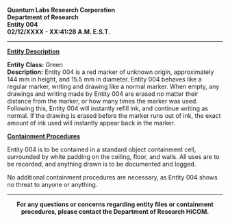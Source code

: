 **Quantum Labs Research Corporation** </br>
**Department of Research** </br>
**Entity 004** </br>
**02/12/XXXX - XX:41:28 A.M. E.S.T.** </br>

---

**<ins>Entity Description</ins>**

**Entity Class:** Green </br>
**Description:** Entity 004 is a red marker of unknown origin, approximately 144 mm in height, and 15.5 mm in diameter. Entity 004 behaves like a regular marker, writing and drawing like a normal marker. When empty, any drawings and writing made by Entity 004 are erased no matter their distance from the marker, or how many times the marker was used. Following this, Entity 004 will instantly refill ink, and continue writing as normal. If the drawing is erased before the marker runs out of ink, the exact amount of ink used will instantly appear back in the marker.


**<ins>Containment Procedures</ins>**

Entity 004 is to be contained in a standard object containment cell, surrounded by white padding on the ceiling, floor, and walls. All uses are to be recorded, and anything drawn is to be documented and logged.

No additional containment procedures are necessary, as Entity 004 shows no threat to anyone or anything.

---

<p align="center">
  <b>For any questions or concerns regarding entity files or containment procedures, please contact the Department of Research HiCOM.</b>
</p>
